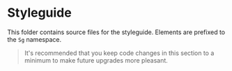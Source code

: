# Styleguide

This folder contains source files for the styleguide. Elements are prefixed to the `Sg` namespace.

> It's recommended that you keep code changes in this section to a minimum to make future upgrades more pleasant.
